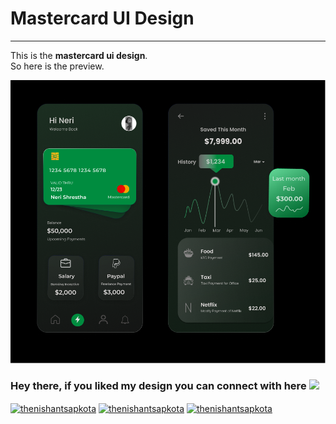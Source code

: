 # Mastercard UI Design
***
This is the **mastercard ui design**. </br>
So here is the preview. 
</br>

![Mastercard UI Design](https://github.com/shresthaneri/MasterCardUI/blob/main/readmeresources/Compressed_Mastercard_UI.png)
</br>

### Hey there, if you liked my design you can connect with here <img src="https://media.giphy.com/media/hvRJCLFzcasrR4ia7z/giphy.gif" width="25px"></br>

<p align="left">
<a href="https://fb.com/shresthaneri" target="blank"><img align="center" src="https://raw.githubusercontent.com/rahuldkjain/github-profile-readme-generator/master/src/images/icons/Social/facebook.svg" alt="thenishantsapkota" height="30" width="40" /></a>
<a href="https://instagram.com/shresthanerii" target="blank"><img align="center" src="https://raw.githubusercontent.com/rahuldkjain/github-profile-readme-generator/master/src/images/icons/Social/instagram.svg" alt="thenishantsapkota" height="30" width="40" /></a>
<a href="https://linkedin.com/in/shresthaneri/" target="blank"><img align="center" src="https://upload.wikimedia.org/wikipedia/commons/thumb/c/ca/LinkedIn_logo_initials.png/768px-LinkedIn_logo_initials.png" alt="thenishantsapkota" height="30" width="40" /></a>
</p>







